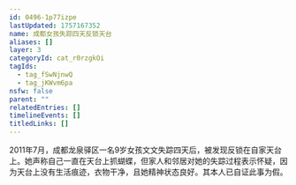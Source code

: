 ```yaml
---
id: 0496-1p77izpe
lastUpdated: 1757167352
name: 成都女孩失踪四天反锁天台
aliases: []
layer: 3
categoryId: cat_r0rzgkOi
tagIds:
  - tag_fSwNjnwQ
  - tag_jKWvm6pa
nsfw: false
parent: ""
relatedEntries: []
timelineEvents: []
titledLinks: []
---
```


2011年7月，成都龙泉驿区一名9岁女孩文文失踪四天后，被发现反锁在自家天台上。她声称自己一直在天台上抓蝴蝶，但家人和邻居对她的失踪过程表示怀疑，因为天台上没有生活痕迹，衣物干净，且她精神状态良好。其本人已自证此事为假。